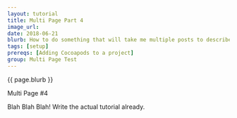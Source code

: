 ```yaml
---
layout: tutorial
title: Multi Page Part 4
image_url: 
date: 2018-06-21
blurb: How to do something that will take me multiple posts to describe
tags: [setup]
prereqs: [Adding Cocoapods to a project]
group: Multi Page Test
---
```


{{ page.blurb }}

Multi Page #4

Blah Blah Blah!  Write the actual tutorial already.
